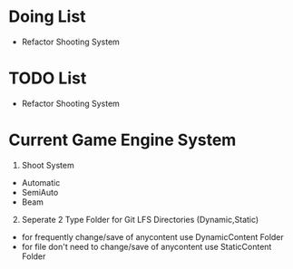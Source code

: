 # Doing List
* Refactor Shooting System
# TODO List
* Refactor Shooting System
# Current Game Engine System
1. Shoot System
* Automatic 
* SemiAuto
* Beam
2. Seperate 2 Type Folder for Git LFS Directories (Dynamic,Static)
* for frequently change/save of anycontent use DynamicContent Folder
* for file don't need to change/save of anycontent use StaticContent Folder    
